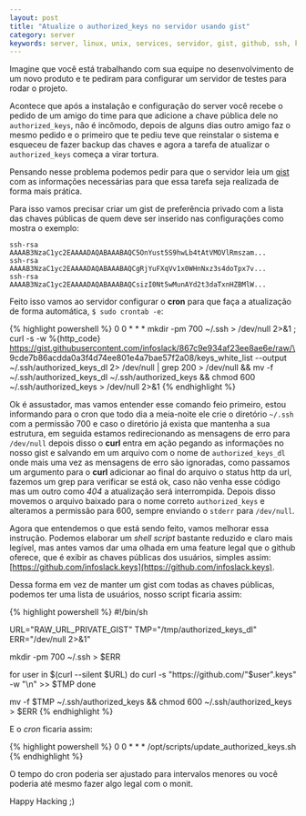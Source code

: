 ```yaml
---
layout: post
title: "Atualize o authorized_keys no servidor usando gist"
category: server
keywords: server, linux, unix, services, servidor, gist, github, ssh, keys
---
```


Imagine que você está trabalhando com sua equipe no desenvolvimento de um novo
produto e te pediram para configurar um servidor de testes para rodar o projeto.

Acontece que após a instalação e configuração do server você recebe o pedido de
um amigo do time para que adicione a chave pública dele no `authorized_keys`,
não é incômodo, depois de alguns dias outro amigo faz o mesmo pedido e o primeiro
que te pediu teve que reinstalar o sistema e esqueceu de fazer backup das chaves
e agora a tarefa de atualizar o `authorized_keys` começa a virar tortura.

Pensando nesse problema podemos pedir para que o servidor leia um [gist](https://gist.github.com/) com
as informações necessárias para que essa tarefa seja realizada de forma mais
prática.

Para isso vamos precisar criar um gist de preferência privado com a lista das
chaves públicas de quem deve ser inserido nas configurações como mostra o exemplo:

    ssh-rsa AAAAB3NzaC1yc2EAAAADAQABAAABAQC5OnYust5S9hwLb4tAtVMOVlRmszam...
    ssh-rsa AAAAB3NzaC1yc2EAAAADAQABAAABAQCgRjYuFXqVv1x0WHnNxz3s4doTpx7v...
    ssh-rsa AAAAB3NzaC1yc2EAAAADAQABAAABAQCsizI0Nt5wMunAYd2t3daTxnHZBMlW...

Feito isso vamos ao servidor configurar o **cron** para que faça a atualização
de forma automática, `$ sudo crontab -e`:

{% highlight powershell %}
0 0 * * * mkdir -pm 700 ~/.ssh > /dev/null 2>&1 ; curl -s -w \%{http_code} \
https://gist.githubusercontent.com/infoslack/867c9e934af23ee8ae6e/raw/\
9cde7b86acdda0a3f4d74ee801e4a7bae57f2a08/keys_white_list --output \
~/.ssh/authorized_keys_dl 2> /dev/null | grep 200 > /dev/null && mv -f \
~/.ssh/authorized_keys_dl ~/.ssh/authorized_keys && chmod 600 \
~/.ssh/authorized_keys > /dev/null 2>&1
{% endhighlight %}

Ok é assustador, mas vamos entender esse comando feio primeiro, estou informando
para o cron que todo dia a meia-noite ele crie o diretório `~/.ssh` com a
permissão 700 e caso o diretório já exista que mantenha a sua estrutura, em seguida
estamos redirecionando as mensagens de erro para `/dev/null` depois disso o **curl**
entra em ação pegando as informações no nosso gist e salvando em um arquivo com
o nome de `authorized_keys_dl` onde mais uma vez as mensagens de erro são ignoradas,
como passamos um argumento para o **curl** adicionar ao final do arquivo o status
http da url, fazemos um grep para verificar se está ok, caso não venha esse código
mas um outro como *404* a atualização será interrompida.
Depois disso movemos o arquivo baixado para o nome correto `authorized_keys` e
alteramos a permissão para 600, sempre enviando o `stderr` para `/dev/null`.

Agora que entendemos o que está sendo feito, vamos melhorar essa instrução.
Podemos elaborar um *shell script* bastante reduzido e claro mais legível, mas
antes vamos dar uma olhada em uma feature legal que o github oferece, que é
exibir as chaves públicas dos usuários, simples assim:
[https://github.com/infoslack.keys](https://github.com/infoslack.keys).

Dessa forma em vez de manter um gist com todas as chaves públicas, podemos ter
uma lista de usuários, nosso script ficaria assim:

{% highlight powershell %}
#!/bin/sh

URL="RAW_URL_PRIVATE_GIST"
TMP="/tmp/authorized_keys_dl"
ERR="/dev/null 2>&1"

mkdir -pm 700 ~/.ssh > $ERR

for user in $(curl --silent $URL)
do
  curl -s "https://github.com/"$user".keys" -w "\n" >> $TMP
done

mv -f $TMP ~/.ssh/authorized_keys && chmod 600 ~/.ssh/authorized_keys > $ERR
{% endhighlight %}

E o *cron* ficaria assim:

{% highlight powershell %}
0 0 * * * /opt/scripts/update_authorized_keys.sh
{% endhighlight %}

O tempo do cron poderia ser ajustado para intervalos menores ou você poderia
até mesmo fazer algo legal com o monit.

Happy Hacking ;)
